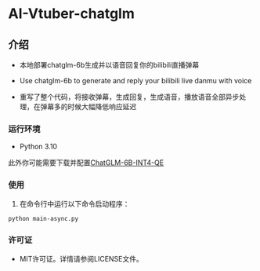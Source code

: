 # **AI-Vtuber-chatglm**

## **介绍**
- 本地部署chatglm-6b生成并以语音回复你的bilibili直播弹幕 

- Use chatglm-6b to generate and reply your bilibili live danmu with voice

- 重写了整个代码，将接收弹幕，生成回复，生成语音，播放语音全部异步处理，在弹幕多的时候大幅降低响应延迟

### 运行环境
- Python 3.10

 此外你可能需要下载并配置[ChatGLM-6B-INT4-QE](https://huggingface.co/THUDM/chatglm-6b-int4-qe)
 
### 使用
1. 在命令行中运行以下命令启动程序：
```bash
python main-async.py
```

### 许可证
- MIT许可证。详情请参阅LICENSE文件。
